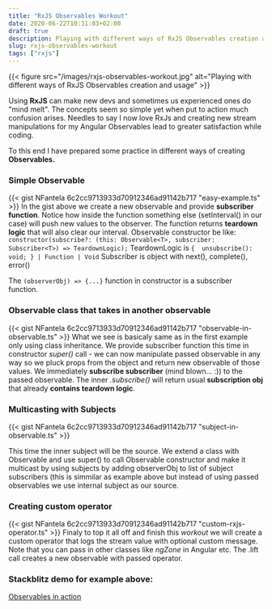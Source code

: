 ```yaml
---
title: "RxJS Observables Workout"
date: 2020-06-22T10:31:03+02:00
draft: true
description: Playing with different ways of RxJS Observables creation and usage.
slug: rxjs-observables-workout
tags: ["rxjs"]
---
```

{{< figure src="/images/rxjs-observables-workout.jpg" alt="Playing with different ways of RxJS Observables creation and usage" >}}

Using **RxJS** can make new devs and sometimes us experienced ones do "mind melt". The concepts seem so simple yet when put to action much confusion arises.
Needles to say I now love RxJs and creating new stream manipulations for my Angular Observables lead to greater satisfaction while coding.

To this end I have prepared some practice in different ways of creating **Observables.**

### Simple Observable 
{{< gist NFantela 6c2cc9713933d70912346ad91142b717 "easy-example.ts" >}}
In the gist above we create a new observable and provide **subscriber function**. Notice how inside the function something else (setInterval() in our case)
will push new values to the observer. The function returns **teardown logic**  that will also clear our interval.
 Observable<T> constructor be like:
` constructor(subscribe?: (this: Observable<T>, subscriber: Subscriber<T>) => TeardownLogic);`
 TeardownLogic is `{  unsubscribe(): void; } | Function | Void`
 Subscriber is object with  next(), complete(), error()

 The `(observerObj) => {...}` function in constructor is a subscriber function.

### Observable class that takes in another observable 
{{< gist NFantela 6c2cc9713933d70912346ad91142b717 "observable-in-observable.ts" >}}
What we see is basicaly same as in the first example only using class inheritance. We provide subscriber function this time in constructor *super()* call - we can now manipulate passed
observable in any way so we pluck props from the object and return new observable of those values. We
immediately **subscribe subscriber** (mind blown... :)) to the passed observable. The inner *.subscribe()* will return usual **subscription obj** that already **contains teardown logic**.

### Multicasting with Subjects
{{< gist NFantela 6c2cc9713933d70912346ad91142b717 "subject-in-observable.ts" >}}

This time the inner subject will be the source. We extend a class with Observable and use super() to call Observable constructor and make it multicast by using subjects by adding observerObj to list
of subject subscribers (this is simmilar as example above but instead of using passed  observables we use internal subject as our source.

### Creating custom operator
{{< gist NFantela 6c2cc9713933d70912346ad91142b717 "custom-rxjs-operator.ts" >}}
Finaly to top it all off and finish this *workout* we will create a custom operator that logs the stream value with optional custom message. Note that you can pass in other classes like *ngZone* in Angular etc.
The .lift call creates a new observable with passed operator.


### Stackblitz demo for example above:
[Observables in action](https://stackblitz.com/edit/rxjs-observable-workout)